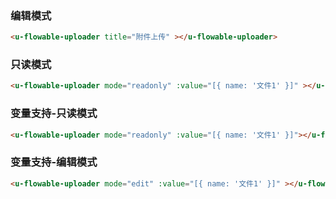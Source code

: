 ### 编辑模式

``` html
<u-flowable-uploader title="附件上传" ></u-flowable-uploader>
```

### 只读模式

``` html
<u-flowable-uploader mode="readonly" :value="[{ name: '文件1' }]" ></u-flowable-uploader>
```

### 变量支持-只读模式

``` html
<u-flowable-uploader mode="readonly" :value="[{ name: '文件1' }]"></u-flowable-uploader>
```

### 变量支持-编辑模式

``` html
<u-flowable-uploader mode="edit" :value="[{ name: '文件1' }]" ></u-flowable-uploader>
```
